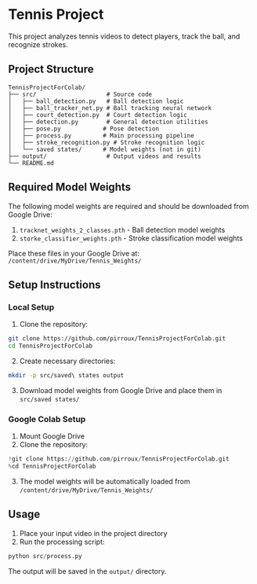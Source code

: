 # Tennis Project

This project analyzes tennis videos to detect players, track the ball, and recognize strokes.

## Project Structure

```
TennisProjectForColab/
├── src/                    # Source code
│   ├── ball_detection.py   # Ball detection logic
│   ├── ball_tracker_net.py # Ball tracking neural network
│   ├── court_detection.py  # Court detection logic
│   ├── detection.py        # General detection utilities
│   ├── pose.py            # Pose detection
│   ├── process.py         # Main processing pipeline
│   ├── stroke_recognition.py # Stroke recognition logic
│   └── saved states/      # Model weights (not in git)
├── output/                 # Output videos and results
└── README.md
```

## Required Model Weights

The following model weights are required and should be downloaded from Google Drive:
1. `tracknet_weights_2_classes.pth` - Ball detection model weights
2. `storke_classifier_weights.pth` - Stroke classification model weights

Place these files in your Google Drive at: `/content/drive/MyDrive/Tennis_Weights/`

## Setup Instructions

### Local Setup
1. Clone the repository:
```bash
git clone https://github.com/pirroux/TennisProjectForColab.git
cd TennisProjectForColab
```

2. Create necessary directories:
```bash
mkdir -p src/saved\ states output
```

3. Download model weights from Google Drive and place them in `src/saved states/`

### Google Colab Setup
1. Mount Google Drive
2. Clone the repository:
```python
!git clone https://github.com/pirroux/TennisProjectForColab.git
%cd TennisProjectForColab
```

3. The model weights will be automatically loaded from `/content/drive/MyDrive/Tennis_Weights/`

## Usage

1. Place your input video in the project directory
2. Run the processing script:
```python
python src/process.py
```

The output will be saved in the `output/` directory.

